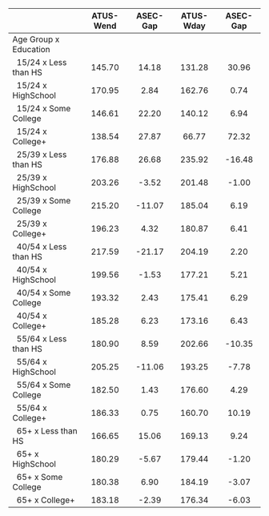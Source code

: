 
|                      |    ATUS-Wend |     ASEC-Gap |    ATUS-Wday |     ASEC-Gap |
| -------------------- | :----------: | :----------: | :----------: | :----------: |
| Age Group x Education |              |              |              |              |
| &nbsp;&nbsp;15/24 x Less than HS |       145.70 |        14.18 |       131.28 |        30.96 |
| &nbsp;&nbsp;15/24 x HighSchool |       170.95 |         2.84 |       162.76 |         0.74 |
| &nbsp;&nbsp;15/24 x Some College |       146.61 |        22.20 |       140.12 |         6.94 |
| &nbsp;&nbsp;15/24 x College+ |       138.54 |        27.87 |        66.77 |        72.32 |
| &nbsp;&nbsp;25/39 x Less than HS |       176.88 |        26.68 |       235.92 |       -16.48 |
| &nbsp;&nbsp;25/39 x HighSchool |       203.26 |        -3.52 |       201.48 |        -1.00 |
| &nbsp;&nbsp;25/39 x Some College |       215.20 |       -11.07 |       185.04 |         6.19 |
| &nbsp;&nbsp;25/39 x College+ |       196.23 |         4.32 |       180.87 |         6.41 |
| &nbsp;&nbsp;40/54 x Less than HS |       217.59 |       -21.17 |       204.19 |         2.20 |
| &nbsp;&nbsp;40/54 x HighSchool |       199.56 |        -1.53 |       177.21 |         5.21 |
| &nbsp;&nbsp;40/54 x Some College |       193.32 |         2.43 |       175.41 |         6.29 |
| &nbsp;&nbsp;40/54 x College+ |       185.28 |         6.23 |       173.16 |         6.43 |
| &nbsp;&nbsp;55/64 x Less than HS |       180.90 |         8.59 |       202.66 |       -10.35 |
| &nbsp;&nbsp;55/64 x HighSchool |       205.25 |       -11.06 |       193.25 |        -7.78 |
| &nbsp;&nbsp;55/64 x Some College |       182.50 |         1.43 |       176.60 |         4.29 |
| &nbsp;&nbsp;55/64 x College+ |       186.33 |         0.75 |       160.70 |        10.19 |
| &nbsp;&nbsp;65+ x Less than HS |       166.65 |        15.06 |       169.13 |         9.24 |
| &nbsp;&nbsp;65+ x HighSchool |       180.29 |        -5.67 |       179.44 |        -1.20 |
| &nbsp;&nbsp;65+ x Some College |       180.38 |         6.90 |       184.19 |        -3.07 |
| &nbsp;&nbsp;65+ x College+ |       183.18 |        -2.39 |       176.34 |        -6.03 |

